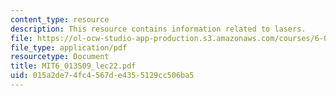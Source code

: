 ```yaml
---
content_type: resource
description: This resource contains information related to lasers.
file: https://ol-ocw-studio-app-production.s3.amazonaws.com/courses/6-013-electromagnetics-and-applications-spring-2009/015a2de74fc4567de4355129cc506ba5_MIT6_013S09_lec22.pdf
file_type: application/pdf
resourcetype: Document
title: MIT6_013S09_lec22.pdf
uid: 015a2de7-4fc4-567d-e435-5129cc506ba5
---
```

